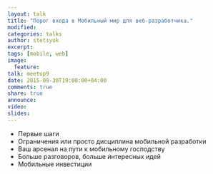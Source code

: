 ```yaml
---
layout: talk
title: "Порог входа в Мобильный мир для веб-разработчика."
modified:
categories: talks
author: stetsyuk
excerpt:
tags: [mobile, web]
image:
  feature:
talk: meetup9
date: 2015-09-30T19:00:00+04:00
comments: true
share: true
announce:  
video: 
slides: 
---
```


 * Первые шаги
 * Ограничения или просто дисциплина мобильной разработки
 * Ваш арсенал на пути к мобильному господству
 * Больше разговоров, больше интересных идей
 * Мобильные инвестиции